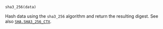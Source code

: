 ```
sha3_256(data)
```

Hash data using the `sha3_256` algorithm and return the resulting digest. See also [`SHA.SHA3_256_CTX`](@ref).
